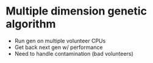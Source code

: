 # Multiple dimension genetic algorithm

* Run gen on multiple volunteer CPUs
* Get back next gen w/ performance
* Need to handle contamination (bad volunteers)
